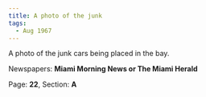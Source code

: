 ```yaml
---  
title: A photo of the junk  
tags:  
  - Aug 1967  
---  
```

  
A photo of the junk cars being placed in the bay.  
  
Newspapers: **Miami Morning News or The Miami Herald**  
  
Page: **22**, Section: **A** 
